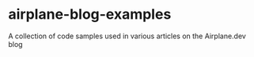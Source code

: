 # airplane-blog-examples
A collection of code samples used in various articles on the Airplane.dev blog
